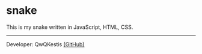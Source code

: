# snake

This is my snake written in JavaScript, HTML, CSS.

---

Developer: QwQKestis [(GitHub)](https://github.com/QwQKestis)
